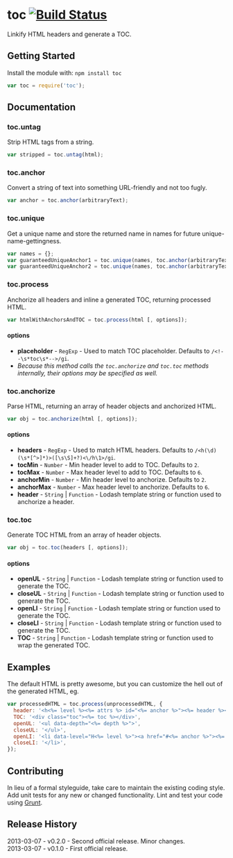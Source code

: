 # toc [![Build Status](https://secure.travis-ci.org/cowboy/node-toc.png?branch=master)](http://travis-ci.org/cowboy/node-toc)

Linkify HTML headers and generate a TOC.

## Getting Started
Install the module with: `npm install toc`

```js
var toc = require('toc');
```

## Documentation

### toc.untag
Strip HTML tags from a string.

```js
var stripped = toc.untag(html);
```

### toc.anchor
Convert a string of text into something URL-friendly and not too fugly.

```js
var anchor = toc.anchor(arbitraryText);
```


### toc.unique
Get a unique name and store the returned name in names for future unique-name-gettingness.

```js
var names = {};
var guaranteedUniqueAnchor1 = toc.unique(names, toc.anchor(arbitraryText));
var guaranteedUniqueAnchor2 = toc.unique(names, toc.anchor(arbitraryText));
```


### toc.process
Anchorize all headers and inline a generated TOC, returning processed HTML.

```js
var htmlWithAnchorsAndTOC = toc.process(html [, options]);
```

#### options

* **placeholder** - `RegExp` - Used to match TOC placeholder. Defaults to `/<!--\s*toc\s*-->/gi`.
* _Because this method calls the `toc.anchorize` and `toc.toc` methods internally, their options may be specified as well._


### toc.anchorize
Parse HTML, returning an array of header objects and anchorized HTML.

```js
var obj = toc.anchorize(html [, options]);
```

#### options

* **headers** - `RegExp` - Used to match HTML headers. Defaults to `/<h(\d)(\s*[^>]*)>([\s\S]+?)<\/h\1>/gi`.
* **tocMin** - `Number` - Min header level to add to TOC. Defaults to `2`.
* **tocMax** - `Number` - Max header level to add to TOC. Defaults to `6`.
* **anchorMin** - `Number` - Min header level to anchorize. Defaults to `2`.
* **anchorMax** - `Number` - Max header level to anchorize. Defaults to `6`.
* **header** - `String` | `Function` - Lodash template string or function used to anchorize a header.


### toc.toc
Generate TOC HTML from an array of header objects.

```js
var obj = toc.toc(headers [, options]);
```

#### options

* **openUL** - `String` | `Function` - Lodash template string or function used to generate the TOC.
* **closeUL** - `String` | `Function` - Lodash template string or function used to generate the TOC.
* **openLI** - `String` | `Function` - Lodash template string or function used to generate the TOC.
* **closeLI** - `String` | `Function` - Lodash template string or function used to generate the TOC.
* **TOC** - `String` | `Function` - Lodash template string or function used to wrap the generated TOC.


## Examples

The default HTML is pretty awesome, but you can customize the hell out of the generated HTML, eg.

```js
var processedHTML = toc.process(unprocessedHTML, {
  header: '<h<%= level %><%= attrs %> id="<%= anchor %>"><%= header %></h<%= level %>>',
  TOC: '<div class="toc"><%= toc %></div>',
  openUL: '<ul data-depth="<%= depth %>">',
  closeUL: '</ul>',
  openLI: '<li data-level="H<%= level %>"><a href="#<%= anchor %>"><%= text %></a>',
  closeLI: '</li>',
});
```

## Contributing
In lieu of a formal styleguide, take care to maintain the existing coding style. Add unit tests for any new or changed functionality. Lint and test your code using [Grunt](http://gruntjs.com/).

## Release History
2013-03-07 - v0.2.0 - Second official release. Minor changes.  
2013-03-07 - v0.1.0 - First official release.

